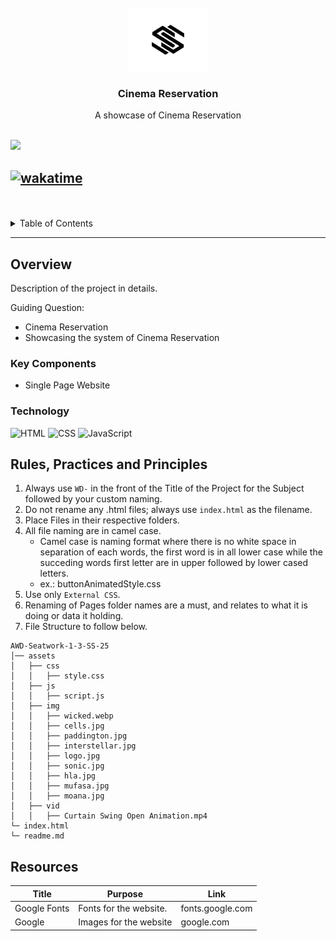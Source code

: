 <a name="readme-top">

<br/>

<br />
<div align="center">
  <a href="https://github.com/SaynoSean/">
    <img src="./assets/img/logo.jpg" alt="Logo" width="130" height="100">
  </a>
<!-- TODO: Change Title to the name of the title of your Project -->
  <h3 align="center">Cinema Reservation</h3>
</div>
<!-- TODO: Make a short description -->
<div align="center">
  A showcase of Cinema Reservation
</div>

<br />

<!-- TODO: Change the zyx-0314 into your github username  -->
<!-- TODO: Change the WD-Template-Project into the same name of your folder -->
![](https://visit-counter.vercel.app/counter.png?page=SaynoSean/AWD-Seatwork-1-3-SS-25)

[![wakatime](https://wakatime.com/badge/user/9c7b319f-0a4f-4bf8-b099-f9f3aec27c02/project/b36557b4-0929-4d98-8e55-b2238ca96a51.svg)](https://wakatime.com/badge/user/9c7b319f-0a4f-4bf8-b099-f9f3aec27c02/project/b36557b4-0929-4d98-8e55-b2238ca96a51)
---

<br />
<br />

<!-- TODO: If you want to add more layers for your readme -->
<details>
  <summary>Table of Contents</summary>
  <ol>
    <li>
      <a href="#overview">Overview</a>
      <ol>
        <li>
          <a href="#key-components">Key Components</a>
        </li>
        <li>
          <a href="#technology">Technology</a>
        </li>
      </ol>
    </li>
    <li>
      <a href="#rule,-practices-and-principles">Rules, Practices and Principles</a>
    </li>
    <li>
      <a href="#resources">Resources</a>
    </li>
  </ol>
</details>

---

## Overview

<!-- TODO: To be changed -->
<!-- The following are just sample -->
Description of the project in details.

Guiding Question:
- Cinema Reservation
- Showcasing the system of Cinema Reservation

### Key Components
<!-- TODO: List of Key Components -->
<!-- The following are just sample -->
- Single Page Website

### Technology
<!-- TODO: List of Technology Used -->
![HTML](https://img.shields.io/badge/HTML-E34F26?style=for-the-badge&logo=html5&logoColor=white)
![CSS](https://img.shields.io/badge/CSS-1572B6?style=for-the-badge&logo=css3&logoColor=white)
![JavaScript](https://img.shields.io/badge/JavaScript-F7DF1E?style=for-the-badge&logo=javascript&logoColor=white)

## Rules, Practices and Principles
1. Always use `WD-` in the front of the Title of the Project for the Subject followed by your custom naming.
2. Do not rename any .html files; always use `index.html` as the filename.
3. Place Files in their respective folders.
4. All file naming are in camel case.
   - Camel case is naming format where there is no white space in separation of each words, the first word is in all lower case while the succeding words first letter are in upper followed by lower cased letters.
   - ex.: buttonAnimatedStyle.css
5. Use only `External CSS`.
6. Renaming of Pages folder names are a must, and relates to what it is doing or data it holding.
7. File Structure to follow below.

```
AWD-Seatwork-1-3-SS-25
│── assets
│   ├── css
│   │   ├── style.css
│   ├── js
│   │   ├── script.js
│   ├── img
│   │   ├── wicked.webp
│   │   ├── cells.jpg
│   │   ├── paddington.jpg
│   │   ├── interstellar.jpg
│   │   ├── logo.jpg
│   │   ├── sonic.jpg
│   │   ├── hla.jpg
│   │   ├── mufasa.jpg
│   │   ├── moana.jpg
│   ├── vid
│   │   ├── Curtain Swing Open Animation.mp4
└─ index.html
└─ readme.md

```

## Resources

<!-- TODO: Add References -->
| Title | Purpose | Link |
|-|-|-|
| Google Fonts | Fonts for the website. | fonts.google.com |
| Google | Images for the website | google.com |

